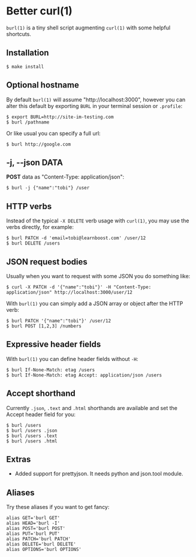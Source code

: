 
# Better curl(1)

  `burl(1)` is a tiny shell script augmenting `curl(1)` with some helpful shortcuts.

## Installation

    $ make install

## Optional hostname

 By default `burl(1)` will assume "http://localhost:3000", however you
 can alter this default by exporting `BURL` in your terminal session or `.profile`:

```
$ export BURL=http://site-im-testing.com
$ burl /pathname
```

 Or like usual you can specify a full url:

```
$ burl http://google.com
```

## -j, --json DATA

  __POST__ data as "Content-Type: application/json":
  
```
$ burl -j {"name":"tobi"} /user
```

## HTTP verbs

  Instead of the typical `-X DELETE` verb usage with `curl(1)`, you may use
  the verbs directly, for example:

```
$ burl PATCH -d 'email=tobi@learnboost.com' /user/12
$ burl DELETE /users
```

## JSON request bodies

 Usually when you want to request with some JSON you do something like:

```
$ curl -X PATCH -d '{"name":"tobi"}' -H "Content-Type: application/json" http://localhost:3000/user/12
```

 With `burl(1)` you can simply add a JSON array or object after the HTTP verb:

```
$ burl PATCH '{"name":"tobi"}' /user/12
$ burl POST [1,2,3] /numbers
```


## Expressive header fields

  With `burl(1)` you can define header fields without `-H`:

```
$ burl If-None-Match: etag /users
$ burl If-None-Match: etag Accept: application/json /users
```

## Accept shorthand

  Currently `.json`, `.text` and `.html` shorthands are
  available and set the Accept header field for you:

```
$ burl /users
$ burl /users .json
$ burl /users .text
$ burl /users .html
```

## Extras

  * Added support for prettyjson. It needs python and json.tool module.

## Aliases

  Try these aliases if you want to get fancy:

```
alias GET='burl GET'
alias HEAD='burl -I'
alias POST='burl POST'
alias PUT='burl PUT'
alias PATCH='burl PATCH'
alias DELETE='burl DELETE'
alias OPTIONS='burl OPTIONS'
```
